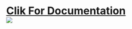 <h1><a href="https://laravelarticle.com/laravel-option-framework">Clik For Documentation</a>
</br>
<img src="https://github.com/haruncpi/laravel-option-framework/blob/master/previews/preview-desktop.png" />
